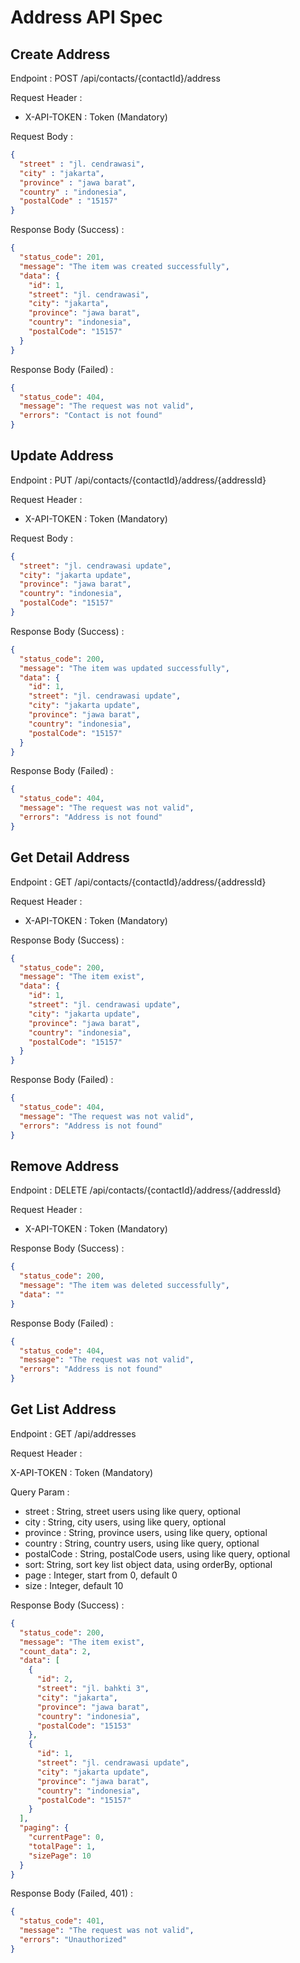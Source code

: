 # Address API Spec

## Create Address

Endpoint : POST /api/contacts/{contactId}/address

Request Header :

- X-API-TOKEN : Token (Mandatory)

Request Body :

```json
{
  "street" : "jl. cendrawasi",
  "city" : "jakarta",
  "province" : "jawa barat",
  "country" : "indonesia",
  "postalCode" : "15157"
}
```

Response Body (Success) :

```json
{
  "status_code": 201,
  "message": "The item was created successfully",
  "data": {
    "id": 1,
    "street": "jl. cendrawasi",
    "city": "jakarta",
    "province": "jawa barat",
    "country": "indonesia",
    "postalCode": "15157"
  }
}
```

Response Body (Failed) :

```json
{
  "status_code": 404,
  "message": "The request was not valid",
  "errors": "Contact is not found"
}
```

## Update Address

Endpoint : PUT /api/contacts/{contactId}/address/{addressId}

Request Header :

- X-API-TOKEN : Token (Mandatory)

Request Body :

```json
{
  "street": "jl. cendrawasi update",
  "city": "jakarta update",
  "province": "jawa barat",
  "country": "indonesia",
  "postalCode": "15157"
}
```

Response Body (Success) :

```json
{
  "status_code": 200,
  "message": "The item was updated successfully",
  "data": {
    "id": 1,
    "street": "jl. cendrawasi update",
    "city": "jakarta update",
    "province": "jawa barat",
    "country": "indonesia",
    "postalCode": "15157"
  }
}
```

Response Body (Failed) :

```json
{
  "status_code": 404,
  "message": "The request was not valid",
  "errors": "Address is not found"
}
```

## Get Detail Address

Endpoint : GET /api/contacts/{contactId}/address/{addressId}

Request Header :

- X-API-TOKEN : Token (Mandatory)

Response Body (Success) :

```json
{
  "status_code": 200,
  "message": "The item exist",
  "data": {
    "id": 1,
    "street": "jl. cendrawasi update",
    "city": "jakarta update",
    "province": "jawa barat",
    "country": "indonesia",
    "postalCode": "15157"
  }
}
```

Response Body (Failed) :

```json
{
  "status_code": 404,
  "message": "The request was not valid",
  "errors": "Address is not found"
}
```

## Remove Address

Endpoint : DELETE /api/contacts/{contactId}/address/{addressId}

Request Header :

- X-API-TOKEN : Token (Mandatory)

Response Body (Success) :

```json
{
  "status_code": 200,
  "message": "The item was deleted successfully",
  "data": ""
}
```

Response Body (Failed) :

```json
{
  "status_code": 404,
  "message": "The request was not valid",
  "errors": "Address is not found"
}
```

## Get List Address

Endpoint : GET /api/addresses

Request Header :

X-API-TOKEN : Token (Mandatory)

Query Param :

- street : String, street users using like query, optional
- city : String, city users, using like query, optional
- province : String, province users, using like query, optional
- country : String, country users, using like query, optional
- postalCode : String, postalCode users, using like query, optional
- sort: String, sort key list object data, using orderBy, optional
- page : Integer, start from 0, default 0
- size : Integer, default 10

Response Body (Success) :

```json
{
  "status_code": 200,
  "message": "The item exist",
  "count_data": 2,
  "data": [
    {
      "id": 2,
      "street": "jl. bahkti 3",
      "city": "jakarta",
      "province": "jawa barat",
      "country": "indonesia",
      "postalCode": "15153"
    },
    {
      "id": 1,
      "street": "jl. cendrawasi update",
      "city": "jakarta update",
      "province": "jawa barat",
      "country": "indonesia",
      "postalCode": "15157"
    }
  ],
  "paging": {
    "currentPage": 0,
    "totalPage": 1,
    "sizePage": 10
  }
}
```

Response Body (Failed, 401) :

```json
{
  "status_code": 401,
  "message": "The request was not valid",
  "errors": "Unauthorized"
}
```